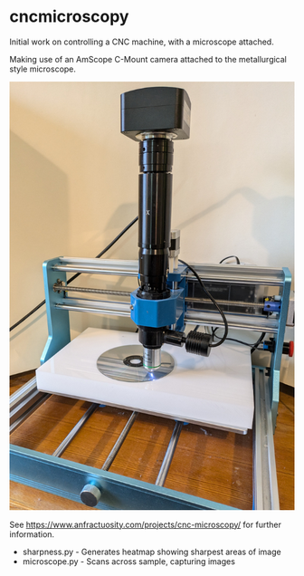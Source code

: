# cncmicroscopy

Initial work on controlling a CNC machine, with a microscope attached.

Making use of an AmScope C-Mount camera attached to the metallurgical style microscope.

![CNC microscope](photos/cncscope.jpg)

See https://www.anfractuosity.com/projects/cnc-microscopy/ for further information.

* sharpness.py - Generates heatmap showing sharpest areas of image
* microscope.py - Scans across sample, capturing images
